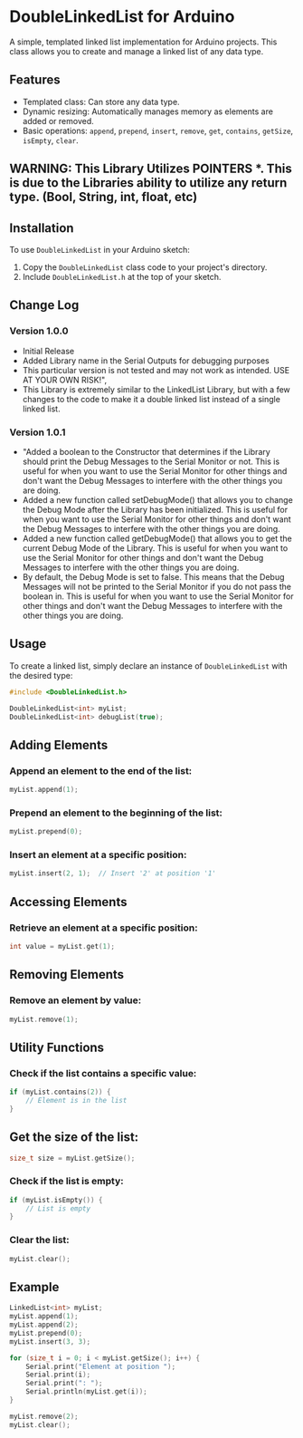 # DoubleLinkedList for Arduino

A simple, templated linked list implementation for Arduino projects. This class allows you to create and manage a linked list of any data type.

## Features

- Templated class: Can store any data type.
- Dynamic resizing: Automatically manages memory as elements are added or removed.
- Basic operations: `append`, `prepend`, `insert`, `remove`, `get`, `contains`, `getSize`, `isEmpty`, `clear`.

## WARNING: This Library Utilizes POINTERS *. This is due to the Libraries ability to utilize any return type. (Bool, String, int, float, etc)


## Installation

To use `DoubleLinkedList` in your Arduino sketch:

1. Copy the `DoubleLinkedList` class code to your project's directory.
2. Include `DoubleLinkedList.h` at the top of your sketch.

## Change Log
### Version 1.0.0
* Initial Release
* Added Library name in the Serial Outputs for debugging purposes
* This particular version is not tested and may not work as intended. USE AT YOUR OWN RISK!",
* This Library is extremely similar to the LinkedList Library, but with a few changes to the code to make it a double linked list instead of a single linked list.
### Version 1.0.1
* "Added a boolean to the Constructor that determines if the Library should print the Debug Messages to the Serial Monitor or not. This is useful for when you want to use the Serial Monitor for other things and don't want the Debug Messages to interfere with the other things you are doing.
* Added a new function called setDebugMode() that allows you to change the Debug Mode after the Library has been initialized. This is useful for when you want to use the Serial Monitor for other things and don't want the Debug Messages to interfere with the other things you are doing.
* Added a new function called getDebugMode() that allows you to get the current Debug Mode of the Library. This is useful for when you want to use the Serial Monitor for other things and don't want the Debug Messages to interfere with the other things you are doing.
* By default, the Debug Mode is set to false. This means that the Debug Messages will not be printed to the Serial Monitor if you do not pass the boolean in. This is useful for when you want to use the Serial Monitor for other things and don't want the Debug Messages to interfere with the other things you are doing.
            


## Usage

To create a linked list, simply declare an instance of `DoubleLinkedList` with the desired type:

```cpp
#include <DoubleLinkedList.h>

DoubleLinkedList<int> myList;
DoubleLinkedList<int> debugList(true);
```
## Adding Elements
### Append an element to the end of the list:

```cpp
myList.append(1);
```
### Prepend an element to the beginning of the list:

```cpp
myList.prepend(0);
```
### Insert an element at a specific position:

```cpp
myList.insert(2, 1);  // Insert '2' at position '1'
```
## Accessing Elements
### Retrieve an element at a specific position:

```cpp
int value = myList.get(1);
```
## Removing Elements
### Remove an element by value:

```cpp
myList.remove(1);
```
## Utility Functions
### Check if the list contains a specific value:

```cpp
if (myList.contains(2)) {
    // Element is in the list
}
```
## Get the size of the list:

```cpp
size_t size = myList.getSize();
```
### Check if the list is empty:

```cpp
if (myList.isEmpty()) {
    // List is empty
}
```
### Clear the list:

```cpp
myList.clear();
```
## Example
```cpp
LinkedList<int> myList;
myList.append(1);
myList.append(2);
myList.prepend(0);
myList.insert(3, 3);

for (size_t i = 0; i < myList.getSize(); i++) {
    Serial.print("Element at position ");
    Serial.print(i);
    Serial.print(": ");
    Serial.println(myList.get(i));
}

myList.remove(2);
myList.clear();
```
